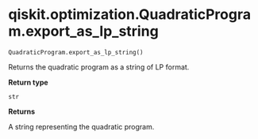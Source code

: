 # qiskit.optimization.QuadraticProgram.export\_as\_lp\_string

`QuadraticProgram.export_as_lp_string()`

Returns the quadratic program as a string of LP format.

**Return type**

`str`

**Returns**

A string representing the quadratic program.
